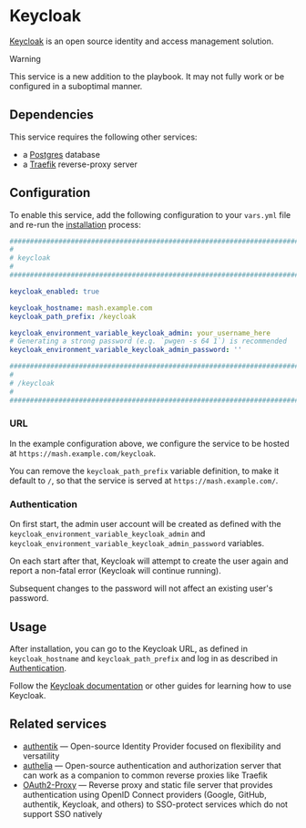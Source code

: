 # Keycloak

[Keycloak](https://www.keycloak.org/) is an open source identity and access management solution.

> [!WARNING]
> This service is a new addition to the playbook. It may not fully work or be configured in a suboptimal manner.


## Dependencies

This service requires the following other services:

- a [Postgres](postgres.md) database
- a [Traefik](traefik.md) reverse-proxy server


## Configuration

To enable this service, add the following configuration to your `vars.yml` file and re-run the [installation](../installing.md) process:

```yaml
########################################################################
#                                                                      #
# keycloak                                                             #
#                                                                      #
########################################################################

keycloak_enabled: true

keycloak_hostname: mash.example.com
keycloak_path_prefix: /keycloak

keycloak_environment_variable_keycloak_admin: your_username_here
# Generating a strong password (e.g. `pwgen -s 64 1`) is recommended
keycloak_environment_variable_keycloak_admin_password: ''

########################################################################
#                                                                      #
# /keycloak                                                            #
#                                                                      #
########################################################################
```

### URL

In the example configuration above, we configure the service to be hosted at `https://mash.example.com/keycloak`.

You can remove the `keycloak_path_prefix` variable definition, to make it default to `/`, so that the service is served at `https://mash.example.com/`.

### Authentication

On first start, the admin user account will be created as defined with the `keycloak_environment_variable_keycloak_admin` and `keycloak_environment_variable_keycloak_admin_password` variables.

On each start after that, Keycloak will attempt to create the user again and report a non-fatal error (Keycloak will continue running).

Subsequent changes to the password will not affect an existing user's password.


## Usage

After installation, you can go to the Keycloak URL, as defined in `keycloak_hostname` and `keycloak_path_prefix` and log in as described in [Authentication](#authentication).

Follow the [Keycloak documentation](https://www.keycloak.org/documentation) or other guides for learning how to use Keycloak.


## Related services

- [authentik](authentik.md) — Open-source Identity Provider focused on flexibility and versatility
- [authelia](authelia.md) — Open-source authentication and authorization server that can work as a companion to common reverse proxies like Traefik
- [OAuth2-Proxy](oauth2-proxy.md) — Reverse proxy and static file server that provides authentication using OpenID Connect providers (Google, GitHub, authentik, Keycloak, and others) to SSO-protect services which do not support SSO natively
